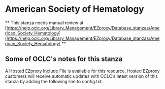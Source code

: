 # American Society of Hematology
** This stanza needs manual review at [https://help.oclc.org/Library_Management/EZproxy/Database_stanzas/American_Society_Hematology](https://help.oclc.org/Library_Management/EZproxy/Database_stanzas/American_Society_Hematology) **

## Some of OCLC's notes for this stanza

A Hosted EZproxy Include File is available for this resource. Hosted EZproxy customers will receive automatic updates with OCLC&rsquo;s latest version of this stanza by adding the following line to config.txt:

&nbsp;
